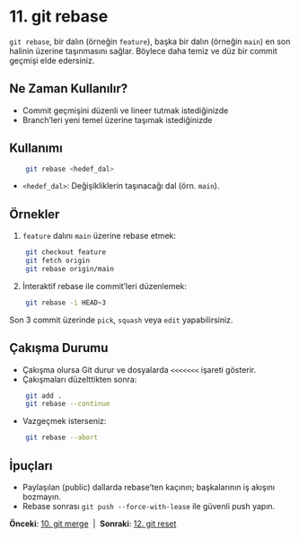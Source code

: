 # 11. git rebase

`git rebase`, bir dalın (örneğin `feature`), başka bir dalın (örneğin `main`) en son halinin üzerine taşınmasını sağlar. Böylece daha temiz ve düz bir commit geçmişi elde edersiniz.

## Ne Zaman Kullanılır?
- Commit geçmişini düzenli ve lineer tutmak istediğinizde
- Branch’leri yeni temel üzerine taşımak istediğinizde

## Kullanımı
```bash
    git rebase <hedef_dal>
```
- `<hedef_dal>`: Değişikliklerin taşınacağı dal (örn. `main`).

## Örnekler
1. `feature` dalını `main` üzerine rebase etmek:
```bash
    git checkout feature
    git fetch origin
    git rebase origin/main
```
2. İnteraktif rebase ile commit’leri düzenlemek:
```bash
    git rebase -i HEAD~3
```
   Son 3 commit üzerinde `pick`, `squash` veya `edit` yapabilirsiniz.

## Çakışma Durumu
- Çakışma olursa Git durur ve dosyalarda `<<<<<<<` işareti gösterir.
- Çakışmaları düzelttikten sonra:
```bash
    git add .
    git rebase --continue
```
- Vazgeçmek isterseniz:
```bash
    git rebase --abort
```

## İpuçları
- Paylaşılan (public) dallarda rebase’ten kaçının; başkalarının iş akışını bozmayın.
- Rebase sonrası `git push --force-with-lease` ile güvenli push yapın.

**Önceki**: [10. git merge](10-merge.md) &nbsp;|&nbsp; **Sonraki**: [12. git reset](12-reset.md)